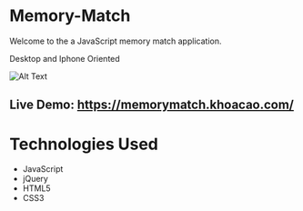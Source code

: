 
# Memory-Match
Welcome to the a JavaScript memory match application.

Desktop and Iphone Oriented

![Alt Text](https://github.com/khoacao0601/Memory-Match/blob/master/memory-match.gif)

## Live Demo: https://memorymatch.khoacao.com/

# Technologies Used
- JavaScript
- jQuery
- HTML5
- CSS3


